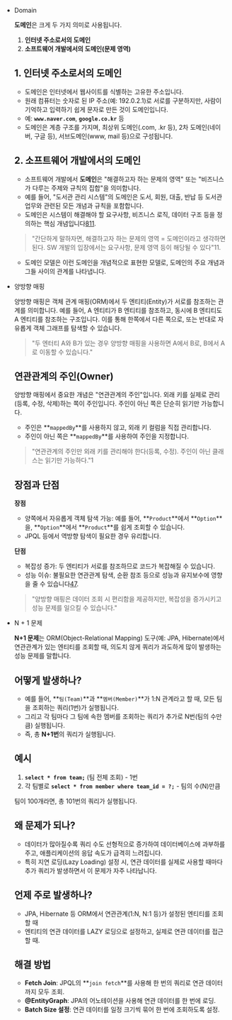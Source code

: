- Domain
    
    **도메인**은 크게 두 가지 의미로 사용됩니다.
    
    1. **인터넷 주소로서의 도메인**
    2. **소프트웨어 개발에서의 도메인(문제 영역)**
    
    ## **1. 인터넷 주소로서의 도메인**
    
    - 도메인은 인터넷에서 웹사이트를 식별하는 고유한 주소입니다.
    - 원래 컴퓨터는 숫자로 된 IP 주소(예: 192.0.2.1)로 서로를 구분하지만, 사람이 기억하고 입력하기 쉽게 문자로 만든 것이 도메인입니다.
    - 예: **`www.naver.com`**, **`google.co.kr`** 등
    - 도메인은 계층 구조를 가지며, 최상위 도메인(.com, .kr 등), 2차 도메인(네이버, 구글 등), 서브도메인(www, mail 등)으로 구성됩니다.
    
    ## **2. 소프트웨어 개발에서의 도메인**
    
    - 소프트웨어 개발에서 **도메인**은 "해결하고자 하는 문제의 영역" 또는 "비즈니스가 다루는 주제와 규칙의 집합"을 의미합니다.
    - 예를 들어, "도서관 관리 시스템"의 도메인은 도서, 회원, 대출, 반납 등 도서관 업무와 관련된 모든 개념과 규칙을 포함합니다.
    - 도메인은 시스템이 해결해야 할 요구사항, 비즈니스 로직, 데이터 구조 등을 정의하는 핵심 개념입니다[8](https://jaehoney.tistory.com/203)[11](https://runa-nam.tistory.com/120).
    
    > "간단하게 말하자면, 해결하고자 하는 문제의 영역 = 도메인이라고 생각하면 된다. SW 개발의 입장에서는 요구사항, 문제 영역 등이 해당될 수 있다"11.
    > 
    - 도메인 모델은 이런 도메인을 개념적으로 표현한 모델로, 도메인의 주요 개념과 그들 사이의 관계를 나타냅니다.
- 양방향 매핑
    
    양방향 매핑은 객체 관계 매핑(ORM)에서 두 엔티티(Entity)가 서로를 참조하는 관계를 의미합니다. 예를 들어, A 엔티티가 B 엔티티를 참조하고, 동시에 B 엔티티도 A 엔티티를 참조하는 구조입니다. 이를 통해 한쪽에서 다른 쪽으로, 또는 반대로 자유롭게 객체 그래프를 탐색할 수 있습니다.
    
    > "두 엔터티 A와 B가 있는 경우 양방향 매핑을 사용하면 A에서 B로, B에서 A로 이동할 수 있습니다."
    > 
    
    ## **연관관계의 주인(Owner)**
    
    양방향 매핑에서 중요한 개념은 "연관관계의 주인"입니다. 외래 키를 실제로 관리(등록, 수정, 삭제)하는 쪽이 주인입니다. 주인이 아닌 쪽은 단순히 읽기만 가능합니다.
    
    - 주인은 **`mappedBy`**를 사용하지 않고, 외래 키 컬럼을 직접 관리합니다.
    - 주인이 아닌 쪽은 **`mappedBy`**를 사용하여 주인을 지정합니다.
    
    > "연관관계의 주인만 외래 키를 관리해야 한다(등록, 수정). 주인이 아닌 클래스는 읽기만 가능하다."1
    > 
    
    ## **장점과 단점**
    
    **장점**
    
    - 양쪽에서 자유롭게 객체 탐색 가능: 예를 들어, **`Product`**에서 **`Option`**을, **`Option`**에서 **`Product`**를 쉽게 조회할 수 있습니다.
    - JPQL 등에서 역방향 탐색이 필요한 경우 유리합니다.
    
    **단점**
    
    - 복잡성 증가: 두 엔티티가 서로를 참조하므로 코드가 복잡해질 수 있습니다.
    - 성능 이슈: 불필요한 연관관계 탐색, 순환 참조 등으로 성능과 유지보수에 영향을 줄 수 있습니다[4](https://f-lab.kr/insight/jpa-bidirectional-mapping-20240821)[7](https://jeong-pro.tistory.com/231).
    
    > "양방향 매핑은 데이터 조회 시 편리함을 제공하지만, 복잡성을 증가시키고 성능 문제를 일으킬 수 있습니다."
    > 
- N + 1 문제
    
    **N+1 문제**는 ORM(Object-Relational Mapping) 도구(예: JPA, Hibernate)에서 연관관계가 있는 엔티티를 조회할 때, 의도치 않게 쿼리가 과도하게 많이 발생하는 성능 문제를 말합니다.
    
    ## **어떻게 발생하나?**
    
    - 예를 들어, **`팀(Team)`**과 **`멤버(Member)`**가 1:N 관계라고 할 때, 모든 팀을 조회하는 쿼리(1번)가 실행됩니다.
    - 그리고 각 팀마다 그 팀에 속한 멤버를 조회하는 쿼리가 추가로 N번(팀의 수만큼) 실행됩니다.
    - 즉, 총 **N+1번**의 쿼리가 실행됩니다.
    
    ## **예시**
    
    1. **`select * from team;`** (팀 전체 조회) - 1번
    2. 각 팀별로 **`select * from member where team_id = ?;`** - 팀의 수(N)만큼
    
    팀이 100개라면, 총 101번의 쿼리가 실행됩니다.
    
    ## **왜 문제가 되나?**
    
    - 데이터가 많아질수록 쿼리 수도 선형적으로 증가하여 데이터베이스에 과부하를 주고, 애플리케이션의 응답 속도가 급격히 느려집니다.
    - 특히 지연 로딩(Lazy Loading) 설정 시, 연관 데이터를 실제로 사용할 때마다 추가 쿼리가 발생하면서 이 문제가 자주 나타납니다.
    
    ## **언제 주로 발생하나?**
    
    - JPA, Hibernate 등 ORM에서 연관관계(1:N, N:1 등)가 설정된 엔티티를 조회할 때
    - 엔티티의 연관 데이터를 LAZY 로딩으로 설정하고, 실제로 연관 데이터를 접근할 때.
    
    ## **해결 방법**
    
    - **Fetch Join**: JPQL의 **`join fetch`**를 사용해 한 번의 쿼리로 연관 데이터까지 모두 조회.
    - **@EntityGraph**: JPA의 어노테이션을 사용해 연관 데이터를 한 번에 로딩.
    - **Batch Size 설정**: 연관 데이터를 일정 크기씩 묶어 한 번에 조회하도록 설정.
